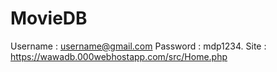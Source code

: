 # MovieDB
Username : username@gmail.com
Password : mdp1234.
Site : https://wawadb.000webhostapp.com/src/Home.php
